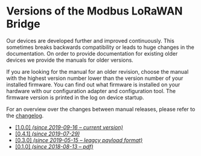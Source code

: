 # Versions of the Modbus LoRaWAN Bridge

Our devices are developed further and improved continuously. This sometimes breaks 
backwards compatibility or leads to huge changes in the documentation. On order to 
provide documentation for existing older devices we provide the manuals for older 
versions. 

If you are looking for the manual for an older revision, choose the manual with the
highest version number lower than the version number of your installed firmware. 
You can find out what firmware is installed on your hardware with our configuration 
adapter and configuration tool. The firmware version is printed in the log on device 
startup.

For an overview over the changes between manual releases, please refer to the 
[changelog](firmware.md#changelog).

* [[1.0.0] *(since 2019-09-16 &ndash; current version)*](index.md)
* [[0.4.1] *(since 2019-07-29)*](0.4.0/index.md)
* [[0.3.0] *(since 2019-05-15 &ndash; leagcy payload format)*](0.3.0/index.md)
* [[0.1.0] *(since 2018-08-13 &ndash; pdf)*](0.1.0/lorawan-modbus-bridge_en_0.1.0.pdf)